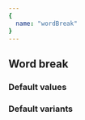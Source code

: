 ```yaml
---
{
  name: "wordBreak"
}
---
```


## Word break

### Default values
<!-- defaults.values.start -->

<!-- defaults.values.end -->


### Default variants
<!-- defaults.variants.start -->

<!-- defaults.variants.end -->
